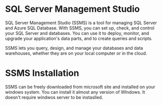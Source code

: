 # SQL Server Management Studio
SQL Server Management Studio (SSMS) is a tool for managing SQL Server and Azure SQL Database. With SSMS, you can set up, check, and control your SQL Server and databases. You can use it to deploy, monitor, and upgrade your application's data parts, and to create queries and scripts.

SSMS lets you query, design, and manage your databases and data warehouses, whether they are on your local computer or in the cloud.


# SSMS Installation

SSMS can be freely downloaded from microsoft site and installed on your windows system. You can install it almost any version of WIndows. It doesn't require windwos server to be instaslled.

